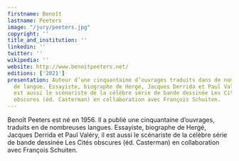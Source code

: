 ```yaml
---
firstname: Benoît
lastname: Peeters
image: "/jury/peeters.jpg"
copyright: ''
title_and_institution: ''
linkedin: ''
twitter: ''
wikipedia: ''
website: http://www.benoitpeeters.net/
editions: ['2021']
presentation: Auteur d’une cinquantaine d’ouvrages traduits dans de nombreuses
  de langue. Essayiste, biographe de Hergé, Jacques Derrida et Paul Valéry, il
  est aussi le scénariste de la célèbre série de bande dessinée Les Cités
  obscures (éd. Casterman) en collaboration avec François Schuiten.
---
```

Benoît Peeters est né en 1956. Il a publié une cinquantaine d’ouvrages, traduits en de nombreuses langues. Essayiste, biographe de Hergé, Jacques Derrida et Paul Valéry, il est aussi le scénariste de la célèbre série de bande dessinée Les Cités obscures (éd. Casterman) en collaboration avec François Schuiten. 